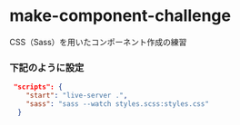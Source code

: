 # make-component-challenge
CSS（Sass）を用いたコンポーネント作成の練習

### 下記のように設定

```json
 "scripts": {
    "start": "live-server .",
    "sass": "sass --watch styles.scss:styles.css"
  }
```
